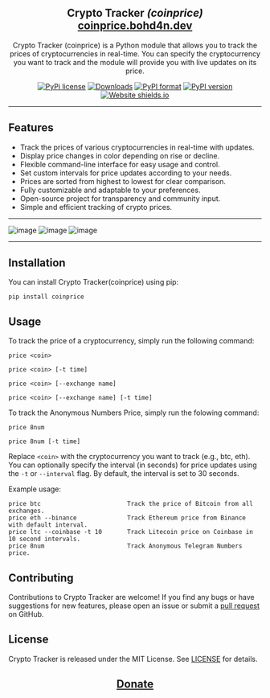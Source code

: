 <h2 align="center">
  Crypto Tracker <em>(coinprice)</em><br/>
  <a href="https://coinprice.bohd4n.dev/" target="_blank">coinprice.bohd4n.dev</a>
</h2>

<p align="center">
 Crypto Tracker (coinprice) is a Python module that allows you to track the prices of cryptocurrencies in real-time. 
You can specify the cryptocurrency you want to track and the module will provide you with live updates on its price.
</p>

<div align="center">

[![PyPi license](https://badgen.net/pypi/license/pip/)](https://pypi.org/project/coinprice/)
[![Downloads](https://static.pepy.tech/badge/coinprice)](https://pepy.tech/project/coinprice)
[![PyPI format](https://img.shields.io/pypi/format/coinprice.svg)](https://pypi.org/project/coinprice/)
[![PyPI version](https://img.shields.io/pypi/v/coinprice)](https://pypi.org/project/coinprice/)
[![Website shields.io](https://img.shields.io/website-up-down-green-red/http/coinprice.bohd4n.dev.svg)](https://coinprice.bohd4n.dev/)

</div>

---

## Features

- Track the prices of various cryptocurrencies in real-time with updates.
- Display price changes in color depending on rise or decline.
- Flexible command-line interface for easy usage and control.
- Set custom intervals for price updates according to your needs.
- Prices are sorted from highest to lowest for clear comparison.
- Fully customizable and adaptable to your preferences.
- Open-source project for transparency and community input.
- Simple and efficient tracking of crypto prices.

---


![image](https://github.com/user-attachments/assets/4abcba26-f636-4361-ac06-d1478780671d)
![image](https://github.com/user-attachments/assets/3b5ad5f5-c79f-4301-97bb-0e7703a0fb81)
![image](https://github.com/user-attachments/assets/7e21d8e0-044b-4aa7-a5ab-053086dec5f6)

---

## Installation

You can install Crypto Tracker(coinprice) using pip:

```
pip install coinprice
```

## Usage

To track the price of a cryptocurrency, simply run the following command:

```
price <coin>
```

```
price <coin> [-t time]
```

```
price <coin> [--exchange name]
```

```
price <coin> [--exchange name] [-t time]
```

To track the Anonymous Numbers Price, simply run the folowing command:

```
price 8num
```

```
price 8num [-t time]
```

Replace `<coin>` with the cryptocurrency you want to track (e.g., btc, eth). You can optionally specify the interval (in seconds) for price updates using the `-t` or `--interval` flag. By default, the interval is set to 30  seconds.

Example usage:

```
price btc                        Track the price of Bitcoin from all exchanges.
price eth --binance              Track Ethereum price from Binance with default interval.
price ltc --coinbase -t 10       Track Litecoin price on Coinbase in 10 second intervals.
price 8num                       Track Anonymous Telegram Numbers price.
```

## Contributing

Contributions to Crypto Tracker are welcome! If you find any bugs or have suggestions for new features, please open an issue or submit a [pull request](https://github.com/7GitGuru/crypto-tracker/pulls) on GitHub.

## License

Crypto Tracker is released under the MIT License. See [LICENSE](https://github.com/bohd4nx/coinprice/blob/main/LICENSE) for details.

<h2 align="center">

[Donate](https://www.buymeacoffee.com/bohd4n)

</h2>